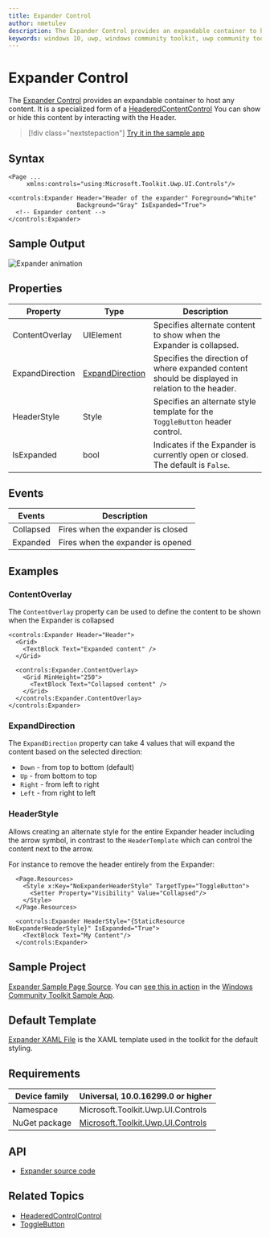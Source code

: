 ```yaml
---
title: Expander Control
author: nmetulev
description: The Expander Control provides an expandable container to host any content.
keywords: windows 10, uwp, windows community toolkit, uwp community toolkit, uwp toolkit, Expander, xaml Control, xaml
---
```


# Expander Control

The [Expander Control](https://docs.microsoft.com/dotnet/api/microsoft.toolkit.uwp.ui.controls.expander) provides an expandable container to host any content.  It is a specialized form of a [HeaderedContentControl](HeaderedContentControl.md)
You can show or hide this content by interacting with the Header.

> [!div class="nextstepaction"]
> [Try it in the sample app](uwpct://Controls?sample=Expander)

## Syntax

```xaml
<Page ...
     xmlns:controls="using:Microsoft.Toolkit.Uwp.UI.Controls"/>

<controls:Expander Header="Header of the expander" Foreground="White"
                   Background="Gray" IsExpanded="True">
  <!-- Expander content -->
</controls:Expander>
```

## Sample Output

![Expander animation](../resources/images/Controls/Expander.gif)

## Properties

| Property | Type | Description |
| -- | -- | -- |
| ContentOverlay | UIElement | Specifies alternate content to show when the Expander is collapsed. |
| ExpandDirection | [ExpandDirection](https://docs.microsoft.com/dotnet/api/microsoft.toolkit.uwp.ui.controls.expanddirection) | Specifies the direction of where expanded content should be displayed in relation to the header. |
| HeaderStyle | Style | Specifies an alternate style template for the `ToggleButton` header control. |
| IsExpanded | bool | Indicates if the Expander is currently open or closed.  The default is `False`. |

## Events

| Events | Description |
| -- | -- |
| Collapsed | Fires when the expander is closed |
| Expanded | Fires when the expander is opened |

## Examples

### ContentOverlay

The `ContentOverlay` property can be used to define the content to be shown when the Expander is collapsed

```xaml
<controls:Expander Header="Header">
  <Grid>
    <TextBlock Text="Expanded content" />
  </Grid>

  <controls:Expander.ContentOverlay>
    <Grid MinHeight="250">
      <TextBlock Text="Collapsed content" />
    </Grid>
  </controls:Expander.ContentOverlay>
</controls:Expander>
```

### ExpandDirection

The `ExpandDirection` property can take 4 values that will expand the content based on the selected direction:

* `Down` - from top to bottom (default)
* `Up` - from bottom to top
* `Right` - from left to right
* `Left` - from right to left

### HeaderStyle

Allows creating an alternate style for the entire Expander header including the arrow symbol, in contrast to the `HeaderTemplate` which can control the content next to the arrow.

For instance to remove the header entirely from the Expander:

```xaml
  <Page.Resources>
    <Style x:Key="NoExpanderHeaderStyle" TargetType="ToggleButton">
      <Setter Property="Visibility" Value="Collapsed"/>
    </Style>
  </Page.Resources>

  <controls:Expander HeaderStyle="{StaticResource NoExpanderHeaderStyle}" IsExpanded="True">
    <TextBlock Text="My Content"/>
  </controls:Expander>
```

## Sample Project

[Expander Sample Page Source](https://github.com/Microsoft/WindowsCommunityToolkit//tree/master/Microsoft.Toolkit.Uwp.SampleApp/SamplePages/Expander). You can [see this in action](uwpct://Controls?sample=Expander) in the [Windows Community Toolkit Sample App](https://aka.ms/uwptoolkitapp).

## Default Template

[Expander XAML File](https://github.com/Microsoft/WindowsCommunityToolkit//blob/master/Microsoft.Toolkit.Uwp.UI.Controls/Expander/Expander.xaml) is the XAML template used in the toolkit for the default styling.

## Requirements

| Device family | Universal, 10.0.16299.0 or higher |
| -- | -- |
| Namespace | Microsoft.Toolkit.Uwp.UI.Controls |
| NuGet package | [Microsoft.Toolkit.Uwp.UI.Controls](https://www.nuget.org/packages/Microsoft.Toolkit.Uwp.UI.Controls/) |

## API

* [Expander source code](https://github.com/Microsoft/WindowsCommunityToolkit//tree/master/Microsoft.Toolkit.Uwp.UI.Controls.Layout/Expander)

## Related Topics

* [HeaderedControlControl](HeaderedContentControl.md)
* [ToggleButton](https://docs.microsoft.com/uwp/api/Windows.UI.Xaml.Controls.Primitives.ToggleButton)
